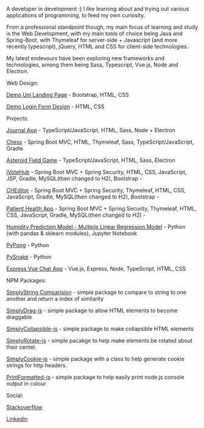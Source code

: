 A developer in development :) I like learning about and trying out various applications of programming, to feed my own curiosity.

From a professional standpoint though, my main focus of learning and study is the Web Development, with my main tools of choice being Java and Spring-Boot, with Thymeleaf for server-side + Javascript (and more recently typescript), jQuery, HTML and CSS for client-side technologies.

My latest endevours have been exploring new frameworks and technologies, among them being Sass, Typescript, Vue.js, Node and Electron.

Web Design:

[Demo Uni Landing Page](https://zaederx.github.io/UniLandingPage/) - Bootstrap, HTML, CSS

[Demo Login Form Design](https://zaederx.github.io/LoginForm/) - HTML, CSS


Projects:

[Journal App](https://github.com/Zaederx/JournalApp) - TypeScript/JavaScript, HTML, Sass, Node + Electron

[Chess](https://github.com/Zaederx/Chess) - Spring Boot MVC, HTML, Thymeleaf, Sass, TypeScript/JavaScript, Gradle

[Asteroid Field Game](https://github.com/Zaederx/asteroid_field) - TypeScript/JavaScript, HTML, Sass, Electron

[iVoteHub](https://github.com/Zaederx/iVoteHub) - Spring Boot MVC + Spring Security, HTML, CSS, JavaScript, JSP, Gradle, MySQL(then changed to H2), Bootstrap - <!-- see [demo site link](https://i-vote-hub.herokuapp.com/home) -->

[CHEditor](https://github.com/Zaederx/CHEditor) - Spring Boot MVC + Spring Security, Thymeleaf, HTML, CSS, JavaScript, Gradle, MySQL(then changed to H2), Bootstrap - <!-- see [demo site link](https://c-h-editor.herokuapp.com) -->

[Patient Health App](https://github.com/Zaederx/PatientHealthRewrite) - Spring Boot MVC + Spring Security, Thymeleaf, HTML, CSS, JavaScript, Gradle, MySQL(then changed to H2) - <!-- see [demo site link](https://patient-health-app.herokuapp.com/) -->

[Humidity Prediction Model - Multiple Linear Regression Model](https://github.com/Zaederx/weatherPredictionModel) - Python (with pandas & sklearn modules), Jupyter Notebook

[PyPong](https://github.com/Zaederx/PyPong) - Python

[PySnake](https://github.com/Zaederx/PySnake) - Python

[Express Vue Chat App](https://github.com/Zaederx/express-vue-chatapp) - Vue.js, Express, Node, TypeScript, HTML, CSS

NPM Packages:

[SimplyString Comparision](https://github.com/Zaederx/simplystring-comparision) - simple package to compare to string to one another and return a index of similarity

[SimplyDrag-js](https://github.com/Zaederx/simplydrag-js) - simple package to allow HTML elements to become draggable

[SimplyCollapsible-js](https://github.com/Zaederx/simplycollapsible-js) - simple package to make collapsible HTML elements

[SimplyRotate-js](https://github.com/Zaederx/simplyrotate-js) - simple pacakge to help make elements be rotated about their center.

[SimplyCookie-js](https://github.com/Zaederx/simplycookie-js) - simple package with a class to help generate cookie strings for http headers.

[PrintFormatted-js](https://github.com/Zaederx/printFormatted-js) - simple package to help easily print node.js console output in colour

Social:

[Stackoverflow](https://stackoverflow.com/users/story/9795420)

[LinkedIn](www.linkedin.com/in/z-ishmael)
